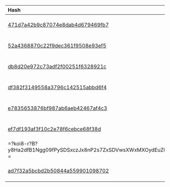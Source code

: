 |Hash|Type|Family|Frist_Seen|Name|
|:--|:--|:--|:--|:--|
|[471d7a42b9c87074e8dab4d679469fb7](https://www.virustotal.com/gui/file/471d7a42b9c87074e8dab4d679469fb7)|Win32 EXE|Athena|2019-08-30 11:33:54|Завершена дипломатическая миссия Посла Казахстана в Кыргызстане (29082019).exe|
|[52a4368870c22f9dec361f9508e93ef5](https://www.virustotal.com/gui/file/52a4368870c22f9dec361f9508e93ef5)|Win32 EXE||2019-03-27 05:42:55|dttcodexgigas.4264e92de9b775fd34df05a6fd0cf49d2ca64dce|
|[db8d20e972c73adf2f00251f6328921c](https://www.virustotal.com/gui/file/db8d20e972c73adf2f00251f6328921c)|Win32 EXE||2019-03-27 02:27:29|db8d20e972c73adf2f00251f6328921c.virus|
|[df382f3149558a3796c142515abbd6f4](https://www.virustotal.com/gui/file/df382f3149558a3796c142515abbd6f4)|Win32 EXE||2019-02-12 15:22:39|Blue Wireless|
|[e7835653876bf987ab6aeb42467af4c3](https://www.virustotal.com/gui/file/e7835653876bf987ab6aeb42467af4c3)|Win32 EXE||2018-11-06 09:09:50|taskhost.exe|
|[ef7df193af3f10c2e78f6cebce68f38d](https://www.virustotal.com/gui/file/ef7df193af3f10c2e78f6cebce68f38d)|DOC||2018-03-13 11:37:10|=?koi8-r?B?9yDrwdrByNPUwc7FIMfP09PM1dbB3cnNINrB0NLF3cXOzyDP1MvS2dTPINDP?= =?koi8-r?B?y8Ha2dfB1Ngg09fPySDSxczJx8nP2s7ZxSDVwsXWxMXOydEuZG9j?=|
|[ad7f32a5bcbd2b50844a559901098702](https://www.virustotal.com/gui/file/ad7f32a5bcbd2b50844a559901098702)|Win32 EXE|dynamer|2016-06-20 01:09:44|taskmgs.exe|
